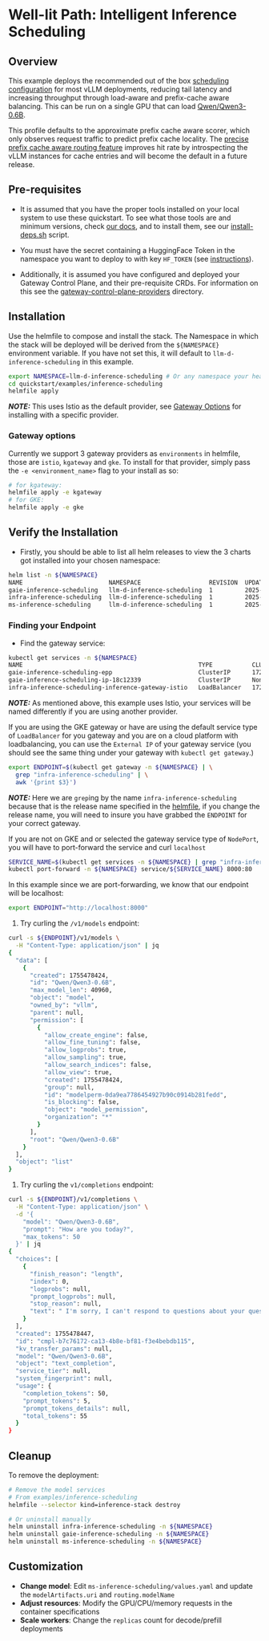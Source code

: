 # Well-lit Path: Intelligent Inference Scheduling

## Overview

This example deploys the recommended out of the box [scheduling configuration](https://github.com/llm-d/llm-d-inference-scheduler/blob/main/docs/architecture.md) for most vLLM deployments, reducing tail latency and increasing throughput through load-aware and prefix-cache aware balancing. This can be run on a single GPU that can load [Qwen/Qwen3-0.6B](https://huggingface.co/Qwen/Qwen3-0.6B).

This profile defaults to the approximate prefix cache aware scorer, which only observes request traffic to predict prefix cache locality. The [precise prefix cache aware routing feature](../precise-prefix-cache-aware) improves hit rate by introspecting the vLLM instances for cache entries and will become the default in a future release.

## Pre-requisites

- It is assumed that you have the proper tools installed on your local system to use these quickstart. To see what those tools are and minimum versions, check [our docs](../../dependencies/README.md#required-tools), and to install them, see our [install-deps.sh](../../dependencies/install-deps.sh) script.

- You must have the secret containing a HuggingFace Token in the namespace you want to deploy to with key `HF_TOKEN` (see [instructions](../../dependencies/README.md#huggingface-token)).

- Additionally, it is assumed you have configured and deployed your Gateway Control Plane, and their pre-requisite CRDs. For information on this see the [gateway-control-plane-providers](../../gateway-control-plane-providers/) directory.

## Installation

Use the helmfile to compose and install the stack. The Namespace in which the stack will be deployed will be derived from the `${NAMESPACE}` environment variable. If you have not set this, it will default to `llm-d-inference-scheduling` in this example.

```bash
export NAMESPACE=llm-d-inference-scheduling # Or any namespace your heart desires
cd quickstart/examples/inference-scheduling
helmfile apply
```

**_NOTE:_** This uses Istio as the default provider, see [Gateway Options](./README.md#gateway-options) for installing with a specific provider.

### Gateway options

Currently we support 3 gateway providers as `environments` in helmfile, those are `istio`, `kgateway` and `gke`. To install for that provider, simply pass the `-e <environment_name>` flag to your install as so:

```bash
# for kgateway:
helmfile apply -e kgateway
# for GKE:
helmfile apply -e gke
```

## Verify the Installation

- Firstly, you should be able to list all helm releases to view the 3 charts got installed into your chosen namespace:

```bash
helm list -n ${NAMESPACE}
NAME                        NAMESPACE                   REVISION  UPDATED                               STATUS    CHART                     APP VERSION
gaie-inference-scheduling   llm-d-inference-scheduling  1         2025-08-17 17:09:42.037517 -0700 PDT  deployed  inferencepool-v0.5.1      v0.5.1
infra-inference-scheduling  llm-d-inference-scheduling  1         2025-08-17 17:09:38.041567 -0700 PDT  deployed  llm-d-infra-v1.2.2        v0.2.0
ms-inference-scheduling     llm-d-inference-scheduling  1         2025-08-17 17:09:46.31162 -0700 PDT   deployed  llm-d-modelservice-v0.2.6 v0.2.0
```

### Finding your Endpoint

- Find the gateway service:

```bash
kubectl get services -n ${NAMESPACE}
NAME                                                 TYPE           CLUSTER-IP       EXTERNAL-IP                                                               PORT(S)                        AGE
gaie-inference-scheduling-epp                        ClusterIP      172.30.135.125   <none>                                                                    9002/TCP,9090/TCP              27m
gaie-inference-scheduling-ip-18c12339                ClusterIP      None             <none>                                                                    54321/TCP                      27m
infra-inference-scheduling-inference-gateway-istio   LoadBalancer   172.30.244.141   aa34f27b0d58840c3b1d9ad77ffbb64a-1258197296.us-east-1.elb.amazonaws.com   15021:30096/TCP,80:32223/TCP   26m
```

**_NOTE:_** As mentioned above, this example uses Istio, your services will be named differently if you are using another provider.

If you are using the GKE gateway or have are using the default service type of `LoadBalancer` for you gateway and you are on a cloud platform with loadbalancing, you can use the `External IP` of your gateway service (you should see the same thing under your gateway with `kubectl get gateway`.)

```bash
export ENDPOINT=$(kubectl get gateway -n ${NAMESPACE} | \
  grep "infra-inference-scheduling" | \
  awk '{print $3}')
```

**_NOTE:_** Here we are `grep`ing by the name `infra-inference-scheduling` because that is the release name specified in the [helmfile](./helmfile.yaml.gotmpl#L28), if you change the release name, you will need to insure you have grabbed the `ENDPOINT` for your correct gateway.

If you are not on GKE and or selected the gateway service type of `NodePort`, you will have to port-forward the service and curl `localhost`

```bash
SERVICE_NAME=$(kubectl get services -n ${NAMESPACE} | grep "infra-inference-scheduling" | awk '{print $1}' )
kubectl port-forward -n ${NAMESPACE} service/${SERVICE_NAME} 8000:80
```

In this example since we are port-forwarding, we know that our endpoint will be localhost:

```bash
export ENDPOINT="http://localhost:8000"
```

1. Try curling the `/v1/models` endpoint:

```bash
curl -s ${ENDPOINT}/v1/models \
  -H "Content-Type: application/json" | jq
{
  "data": [
    {
      "created": 1755478424,
      "id": "Qwen/Qwen3-0.6B",
      "max_model_len": 40960,
      "object": "model",
      "owned_by": "vllm",
      "parent": null,
      "permission": [
        {
          "allow_create_engine": false,
          "allow_fine_tuning": false,
          "allow_logprobs": true,
          "allow_sampling": true,
          "allow_search_indices": false,
          "allow_view": true,
          "created": 1755478424,
          "group": null,
          "id": "modelperm-0da9ea7786454927b90c0914b281fedd",
          "is_blocking": false,
          "object": "model_permission",
          "organization": "*"
        }
      ],
      "root": "Qwen/Qwen3-0.6B"
    }
  ],
  "object": "list"
}
```

1. Try curling the `v1/completions` endpoint:

```bash
curl -s ${ENDPOINT}/v1/completions \
  -H "Content-Type: application/json" \
  -d '{
    "model": "Qwen/Qwen3-0.6B",
    "prompt": "How are you today?",
    "max_tokens": 50
  }' | jq
{
  "choices": [
    {
      "finish_reason": "length",
      "index": 0,
      "logprobs": null,
      "prompt_logprobs": null,
      "stop_reason": null,
      "text": " I'm sorry, I can't respond to questions about your questions. It's a bit of a dilemma. I'm sorry for the confusion.\n\nBut I can help you with anything you need. Please let me know what you need help with. For"
    }
  ],
  "created": 1755478447,
  "id": "cmpl-b7c76172-ca13-4b8e-bf81-f3e4bebdb115",
  "kv_transfer_params": null,
  "model": "Qwen/Qwen3-0.6B",
  "object": "text_completion",
  "service_tier": null,
  "system_fingerprint": null,
  "usage": {
    "completion_tokens": 50,
    "prompt_tokens": 5,
    "prompt_tokens_details": null,
    "total_tokens": 55
  }
}
```

## Cleanup

To remove the deployment:

```bash
# Remove the model services
# From examples/inference-scheduling
helmfile --selector kind=inference-stack destroy

# Or uninstall manually
helm uninstall infra-inference-scheduling -n ${NAMESPACE}
helm uninstall gaie-inference-scheduling -n ${NAMESPACE}
helm uninstall ms-inference-scheduling -n ${NAMESPACE}
```

## Customization

- **Change model**: Edit `ms-inference-scheduling/values.yaml` and update the `modelArtifacts.uri` and `routing.modelName`
- **Adjust resources**: Modify the GPU/CPU/memory requests in the container specifications
- **Scale workers**: Change the `replicas` count for decode/prefill deployments
